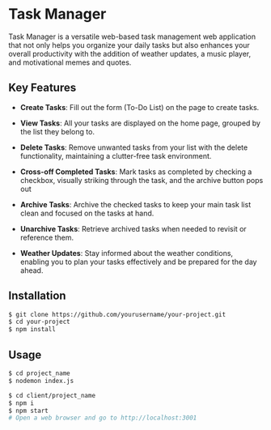 # Task Manager

Task Manager is a versatile web-based task management web application that not only helps you organize your daily tasks but also enhances your overall productivity with the addition of weather updates, a music player, and motivational memes and quotes. 

## Key Features

- **Create Tasks**: Fill out the form (To-Do List) on the page to create tasks.

- **View Tasks**: All your tasks are displayed on the home page, grouped by the list they belong to.

- **Delete Tasks**: Remove unwanted tasks from your list with the delete functionality, maintaining a clutter-free task environment.

- **Cross-off Completed Tasks**: Mark tasks as completed by checking a checkbox, visually striking through the task, and the archive button pops out
  
- **Archive Tasks**: Archive the checked tasks to keep your main task list clean and focused on the tasks at hand.

- **Unarchive Tasks**: Retrieve archived tasks when needed to revisit or reference them.

- **Weather Updates**: Stay informed about the weather conditions, enabling you to plan your tasks effectively and be prepared for the day ahead.

## Installation
```bash
$ git clone https://github.com/yourusername/your-project.git
$ cd your-project
$ npm install
```

## Usage

```bash
$ cd project_name
$ nodemon index.js
```

```bash
$ cd client/project_name
$ npm i
$ npm start
# Open a web browser and go to http://localhost:3001
```

